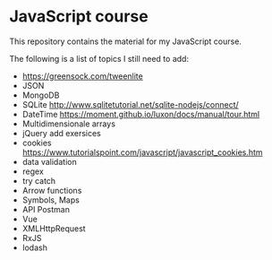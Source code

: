 # JavaScript course

This repository contains the material for my JavaScript course.

The following is a list of topics I still need to add:

- https://greensock.com/tweenlite
- JSON
- MongoDB
- SQLite http://www.sqlitetutorial.net/sqlite-nodejs/connect/
- DateTime https://moment.github.io/luxon/docs/manual/tour.html
- Multidimensionale arrays
- jQuery add exersices
- cookies https://www.tutorialspoint.com/javascript/javascript_cookies.htm
- data validation
- regex
- try catch
- Arrow functions
- Symbols, Maps
- API Postman
- Vue
- XMLHttpRequest
- RxJS
- lodash